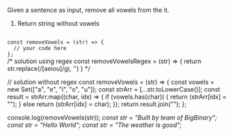 Given a sentence as input, remove all vowels from the it.

1. Return string without vowels

<Editor lang="javascript" type="exercise" testMode="multipleInput">
<code>
const removeVowels = (str) => {
  // your code here
};
</code>

<solution>
/* solution using regex
const removeVowelsRegex = (str) => {
    return str.replace(/[aeiou]/gi, '')
} */

// solution without regex
const removeVowels = (str) => {
  const vowels = new Set(["a", "e", "i", "o", "u"]);
  const strArr = [...str.toLowerCase()];
  const result = strArr.map((char, idx) => {
    if (vowels.has(char)) {
      return (strArr[idx] = "");
    } else return (strArr[idx] = char);
  });
  return result.join("");
};
</solution>

<testcases>
<caller>
console.log(removeVowels(str));
</caller>
<testcase>
<i>
const str = "Built by team of BigBinary";
</i>
</testcase>
<testcase>
<i>
const str = "Hello World";
</i>
</testcase>
<testcase>
<i>
const str = "The weather is good";
</i>
</testcase>
</testcases>
</Editor>